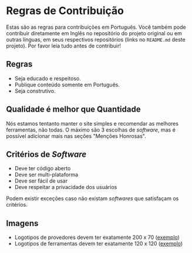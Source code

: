 # Regras de Contribuição

Estas são as regras para contribuições em Português. Você também pode contribuir diretamente em Inglês no repositório do projeto original ou em outras línguas, em seus respectivos repositórios (links no `README.md` deste projeto). Por favor leia tudo antes de contribuir! 

## Regras

- Seja educado e respeitoso.
- Publique conteúdo somente em Português.
- Seja construtivo.

## Qualidade é melhor que Quantidade

Nós estamos tentanto manter o site simples e recomendar as melhores ferramentas, não todas. O máximo são 3 escolhas de _software_, mas é possível adicionar mais nas seções "Menções Honrosas".

## Critérios de _Software_

- Deve ter código aberto
- Deve ser multi-plataforma
- Deve ser fácil de usar
- Deve respeitar a privacidade dos usuários

Podem existir exceções caso não existam _softwares_ que satisfaçam os critérios.

## Imagens

- Logotipos de provedores devem ter exatamente 200 x 70 ([exemplo](https://www.privacytools.io/assets/img/provider/AirVPN.png))
- Logotipos de ferramentas devem ter exatamente 120 x 120 ([exemplo](https://www.privacytools.io/assets/img/tools/ChatSecure.png))
